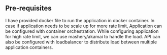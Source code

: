 ## Pre-requisites ##

I have provided docker file to run the application in docker container. In case if application needs to be scale up for more rate limit, Application can be configured with container orchestration. While configuring application for high rate limit, we can use mashery/akamai to handle the load. API can also be configured with loadbalancer to distribute load between multiple application containers.   